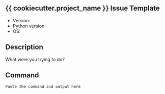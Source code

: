 ## {{ cookiecutter.project_name }} Issue Template

* Version: 
* Python version
* OS: 

## Description
What were you trying to do? 


## Command

```
Paste the command and output here
```


